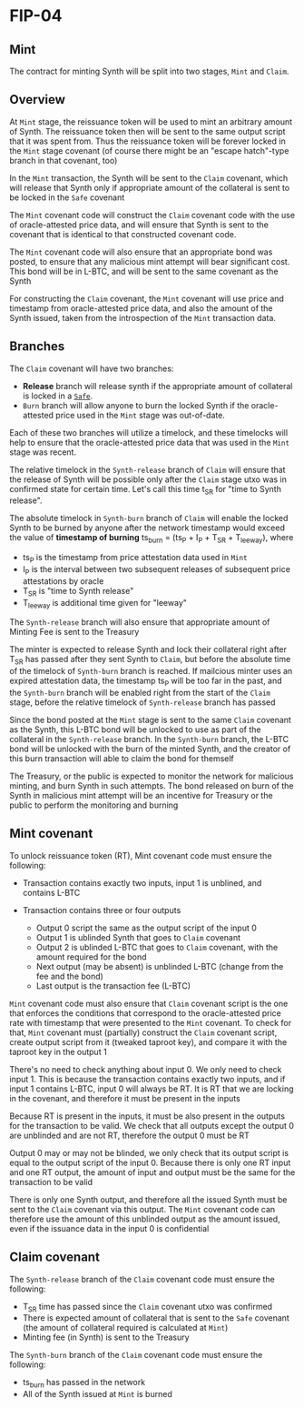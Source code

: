 # FIP-04

## Mint

The contract for minting Synth will be split into two stages, `Mint` and `Claim`.

## Overview

At `Mint` stage, the reissuance token will be used to mint an arbitrary amount of Synth.
The reissuance token then will be sent to the same output script that it was spent from.
Thus the reissuance token will be forever locked in the `Mint` stage covenant (of course
there might be an "escape hatch"-type branch in that covenant, too)

In the `Mint` transaction, the Synth will be sent to the `Claim` covenant, which will release
that Synth only if appropriate amount of the collateral is sent to be locked in the `Safe` covenant

The `Mint` covenant code will construct the `Claim` covenant code with the use of oracle-attested
price data, and will ensure that Synth is sent to the covenant that is identical to that
constructed covenant code.

The `Mint` covenant code will also ensure that an appropriate bond was posted, to ensure that
any malicious mint attempt will bear significant cost. This bond will be in L-BTC, and will be sent
to the same covenant as the Synth

For constructing the `Claim` covenant, the `Mint` covenant will use price and timestamp from
oracle-attested price data, and also the amount of the Synth issued, taken from the introspection
of the `Mint` transaction data.

## Branches

The `Claim` covenant will have two branches:

- **Release** branch will release synth if the appropriate amount of collateral is locked
       in a [`Safe`](03.md).
- `Burn` branch will allow anyone to burn the locked Synth if the oracle-attested price used
       in the `Mint` stage was out-of-date.

Each of these two branches will utilize a timelock, and these timelocks will help to ensure that
the oracle-attested price data that was used in the `Mint` stage was recent.

The relative timelock in the `Synth-release` branch of `Claim` will ensure that the release
of Synth will be possible only after the `Claim` stage utxo was in confirmed state for certain time.
Let's call this time t<sub>SR</sub> for "time to Synth release".

The absolute timelock in `Synth-burn` branch of `Claim` will enable the locked Synth to be burned
by anyone after the network timestamp would exceed the value of **timestamp of burning**
ts<sub>burn</sub> = (ts<sub>P</sub> + I<sub>P</sub> + T<sub>SR</sub> + T<sub>leeway</sub>), where

- ts<sub>P</sub> is the timestamp from price attestation data used in `Mint`
- I<sub>P</sub> is the interval between two subsequent releases of subsequent price attestations by oracle
- T<sub>SR</sub> is "time to Synth release"
- T<sub>leeway</sub> is additional time given for "leeway"

The `Synth-release` branch will also ensure that appropriate amount of Minting Fee is sent to the Treasury

The minter is expected to release Synth and lock their collateral right after T<sub>SR</sub> has passed
after they sent Synth to `Claim`, but before the absolute time of the timelock of `Synth-burn` branch
is reached. If mailcious minter uses an expired attestation data, the timestamp ts<sub>P</sub> will be
too far in the past, and the `Synth-burn` branch will be enabled right from the start of the `Claim` stage,
before the relative timelock of `Synth-release` branch has passed

Since the bond posted at the `Mint` stage is sent to the same `Claim` covenant as the Synth, this
L-BTC bond will be unlocked to use as part of the collateral in the `Synth-release` branch. In the
`Synth-burn` branch, the L-BTC bond will be unlocked with the burn of the minted Synth, and the creator
of this burn transaction will able to claim the bond for themself

The Treasury, or the public is expected to monitor the network for malicious minting, and burn
Synth in such attempts. The bond released on burn of the Synth in malicious mint attempt will be an
incentive for Treasury or the public to perform the monitoring and burning

## Mint covenant

To unlock reissuance token (RT), Mint covenant code must ensure the following:

- Transaction contains exactly two inputs, input 1 is unblined, and contains L-BTC

- Transaction contains three or four outputs
  * Output 0 script the same as the output script of the input 0
  * Output 1 is ublinded Synth that goes to `Claim` covenant
  * Output 2 is ublinded L-BTC that goes to `Claim` covenant, with the amount
    required for the bond
  * Next output (may be absent) is unblinded L-BTC (change from the fee and the bond)
  * Last output is the transaction fee (L-BTC)

`Mint` covenant code must also ensure that `Claim` covenant script is the one that enforces
the conditions that correspond to the oracle-attested price rate with timestamp that were presented
to the `Mint` covenant. To check for that, `Mint` covenant must (partially) construct the `Claim`
covenant script, create output script from it (tweaked taproot key), and compare it with the taproot key
in the output 1

There's no need to check anything about input 0. We only need to check input 1.
This is because the transaction contains exactly two inputs, and if input 1 contains L-BTC,
input 0 will always be RT. It is RT that we are locking in the covenant, and therefore
it must be present in the inputs

Because RT is present in the inputs, it must be also present in the outputs for the transaction
to be valid. We check that all outputs except the output 0 are unblinded and are not RT, therefore
the output 0 must be RT

Output 0 may or may not be blinded, we only check that its output script is equal to the output
script of the input 0. Because there is only one RT input and one RT output, the amount of
input and output must be the same for the transaction to be valid

There is only one Synth output, and therefore all the issued Synth must be sent to the `Claim`
covenant via this output. The `Mint` covenant code can therefore use the amount of this unblinded
output as the amount issued, even if the issuance data in the input 0 is confidential

## Claim covenant

The `Synth-release` branch of the `Claim` covenant code must ensure the following:

- T<sub>SR</sub> time has passed since the `Claim` covenant utxo was confirmed
- There is expected amount of collateral that is sent to the `Safe` covenant (the amount of collateral
required is calculated at `Mint`)
- Minting fee (in Synth) is sent to the Treasury

The `Synth-burn` branch of the `Claim` covenant code must ensure the following:

- ts<sub>burn</sub> has passed in the network
- All of the Synth issued at `Mint` is burned
